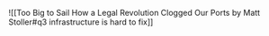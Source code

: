 ![[Too Big to Sail How a Legal Revolution Clogged Our Ports by Matt Stoller#q3 infrastructure is hard to fix]]